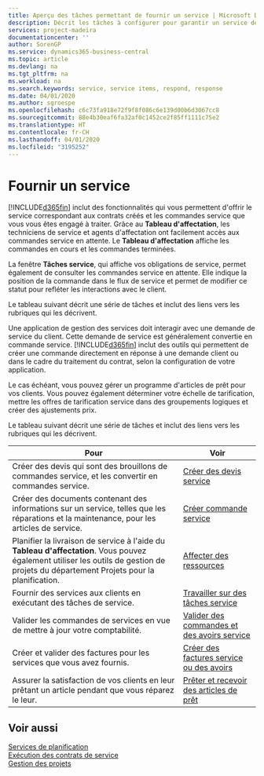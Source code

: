 ```yaml
---
title: Aperçu des tâches permettant de fournir un service | Microsoft Docs
description: Décrit les tâches à configurer pour garantir un service de qualité et respecter les engagement vis-à-vis des clients.
services: project-madeira
documentationcenter: ''
author: SorenGP
ms.service: dynamics365-business-central
ms.topic: article
ms.devlang: na
ms.tgt_pltfrm: na
ms.workload: na
ms.search.keywords: service, service items, respond, response
ms.date: 04/01/2020
ms.author: sgroespe
ms.openlocfilehash: c6c73fa918e72f9f8f086c6e139d00b6d3067cc8
ms.sourcegitcommit: 88e4b30eaf6fa32af0c1452ce2f85ff1111c75e2
ms.translationtype: HT
ms.contentlocale: fr-CH
ms.lasthandoff: 04/01/2020
ms.locfileid: "3195252"
---
```

# <a name="delivering-service"></a>Fournir un service
[!INCLUDE[d365fin](includes/d365fin_md.md)] inclut des fonctionnalités qui vous permettent d'offrir le service correspondant aux contrats créés et les commandes service que vous vous êtes engagé à traiter. Grâce au **Tableau d'affectation**, les techniciens de service et agents d'affectation ont facilement accès aux commandes service en attente. Le **Tableau d'affectation** affiche les commandes en cours et les commandes terminées.  
  
La fenêtre **Tâches service**, qui affiche vos obligations de service, permet également de consulter les commandes service en attente. Elle indique la position de la commande dans le flux de service et permet de modifier ce statut pour refléter les interactions avec le client.  
  
Le tableau suivant décrit une série de tâches et inclut des liens vers les rubriques qui les décrivent.   

Une application de gestion des services doit interagir avec une demande de service du client. Cette demande de service est généralement convertie en commande service. [!INCLUDE[d365fin](includes/d365fin_md.md)] inclut des outils qui permettent de créer une commande directement en réponse à une demande client ou dans le cadre du traitement du contrat, selon la configuration de votre application.  
  
Le cas échéant, vous pouvez gérer un programme d'articles de prêt pour vos clients. Vous pouvez également déterminer votre échelle de tarification, mettre les offres de tarification service dans des groupements logiques et créer des ajustements prix.  
  
Le tableau suivant décrit une série de tâches et inclut des liens vers les rubriques qui les décrivent.   
  
|**Pour**|**Voir**|  
|------------|-------------|  
|Créer des devis qui sont des brouillons de commandes service, et les convertir en commandes service.|[Créer des devis service](service-how-to-create-service-quotes.md)|
|Créer des documents contenant des informations sur un service, telles que les réparations et la maintenance, pour les articles de service.|[Créer commande service](service-how-to-create-service-orders.md)|
|Planifier la livraison de service à l'aide du **Tableau d'affectation**. Vous pouvez également utiliser les outils de gestion de projets du département Projets pour la planification.|[Affecter des ressources](service-how-to-allocate-resources.md)|  
|Fournir des services aux clients en exécutant des tâches de service.|[Travailler sur des tâches service](service-how-to-work-on-service-tasks.md)|  
|Valider les commandes de services en vue de mettre à jour votre comptabilité.|[Valider des commandes et des avoirs service](service-how-to-post-service-orders.md)|  
|Créer et valider des factures pour les services que vous avez fournis.|[Créer des factures service ou des avoirs](service-how-create-invoices.md)|  
|Assurer la satisfaction de vos clients en leur prêtant un article pendant que vous réparez le leur.| [Prêter et recevoir des articles de prêt](service-how-to-lend-receive-loaners.md)|
  
## <a name="see-also"></a>Voir aussi  
[Services de planification](service-plan-service.md)  
[Exécution des contrats de service](service-fulfill-service-contracts.md)  
[Gestion des projets](projects-manage-projects.md)  
